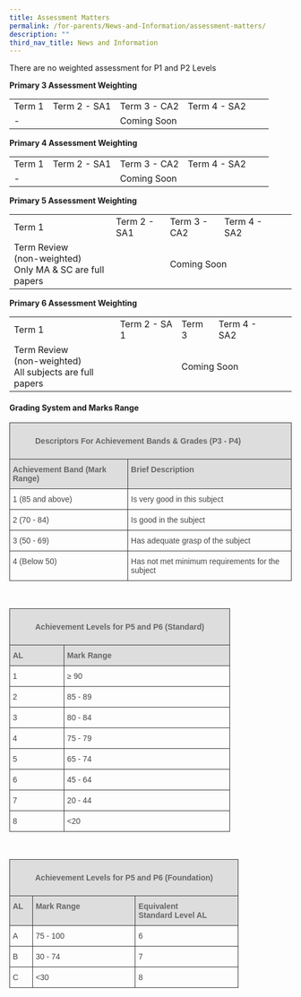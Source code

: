 ```yaml
---
title: Assessment Matters
permalink: /for-parents/News-and-Information/assessment-matters/
description: ""
third_nav_title: News and Information
---
```

There are no weighted assessment for P1 and P2 Levels  

**Primary 3 Assessment Weighting**

|  |  |  |  |
|---|---|---|---|
| Term 1 | Term 2 - SA1 | Term 3 - CA2 | Term 4 - SA2 |
| - | <td colspan="3">Coming Soon  |

**Primary 4 Assessment Weighting**

|  |  |  |  |
|---|---|---|---|
| Term 1 | Term 2 - SA1 | Term 3 - CA2 | Term 4 - SA2 |
| - | <td colspan="3">Coming Soon |

**Primary 5 Assessment Weighting**

|  |  |  |  |
|---|---|---|---|
| Term 1 | Term 2 - SA1 | Term 3 - CA2 | Term 4 - SA2 |
| Term Review<br>(non-weighted)<br>Only MA & SC are full papers | <td colspan="3">Coming Soon |

**Primary 6 Assessment Weighting**

|  |  |  |  |
|---|---|---|---|
| Term 1 | Term 2 - SA 1 | Term 3 | Term 4 - SA2 |
| Term Review<br>(non-weighted)<br>All subjects are full papers | <td colspan="3">Coming Soon |

#### Grading System and Marks Range

<table style="border-collapse:collapse;border-spacing:0" class="tg"><thead><tr><th style="background-color:#DDD;border-color:#343434;border-style:solid;border-width:1px;color:#666;font-family:Arial, sans-serif;font-size:14px;font-weight:bold;overflow:hidden;padding:10px 5px;text-align:left;vertical-align:top;word-break:normal" colspan="2"><figure>Descriptors For Achievement Bands &amp; Grades (P3 - P4) <br></th></tr></thead><tbody><tr><td style="background-color:#DDD;border-color:#343434;border-style:solid;border-width:1px;color:#666;font-family:Arial, sans-serif;font-size:14px;font-weight:bold;overflow:hidden;padding:10px 5px;text-align:left;vertical-align:top;word-break:normal">Achievement Band (Mark Range)<br></td><td style="background-color:#DDD;border-color:#343434;border-style:solid;border-width:1px;color:#666;font-family:Arial, sans-serif;font-size:14px;font-weight:bold;overflow:hidden;padding:10px 5px;text-align:left;vertical-align:top;word-break:normal">Brief Description<br></td></tr><tr><td style="border-color:#343434;border-style:solid;border-width:1px;color:#454545;font-family:Arial, sans-serif;font-size:14px;overflow:hidden;padding:10px 5px;text-align:left;vertical-align:top;word-break:normal">1 (85 and above)<br></td><td style="border-color:#343434;border-style:solid;border-width:1px;color:#454545;font-family:Arial, sans-serif;font-size:14px;overflow:hidden;padding:10px 5px;text-align:left;vertical-align:top;word-break:normal">Is very good in this subject<br></td></tr><tr><td style="border-color:#343434;border-style:solid;border-width:1px;color:#454545;font-family:Arial, sans-serif;font-size:14px;overflow:hidden;padding:10px 5px;text-align:left;vertical-align:top;word-break:normal">2 (70 - 84)<br></td><td style="border-color:#343434;border-style:solid;border-width:1px;color:#454545;font-family:Arial, sans-serif;font-size:14px;overflow:hidden;padding:10px 5px;text-align:left;vertical-align:top;word-break:normal">Is good in the subject<br></td></tr><tr><td style="border-color:#343434;border-style:solid;border-width:1px;color:#454545;font-family:Arial, sans-serif;font-size:14px;overflow:hidden;padding:10px 5px;text-align:left;vertical-align:top;word-break:normal">3 (50 - 69)<br></td><td style="border-color:#343434;border-style:solid;border-width:1px;color:#454545;font-family:Arial, sans-serif;font-size:14px;overflow:hidden;padding:10px 5px;text-align:left;vertical-align:top;word-break:normal">Has adequate grasp of the subject<br></td></tr><tr><td style="border-color:#343434;border-style:solid;border-width:1px;color:#454545;font-family:Arial, sans-serif;font-size:14px;overflow:hidden;padding:10px 5px;text-align:left;vertical-align:top;word-break:normal">4 (Below 50)<br></td><td style="border-color:#343434;border-style:solid;border-width:1px;color:#454545;font-family:Arial, sans-serif;font-size:14px;overflow:hidden;padding:10px 5px;text-align:left;vertical-align:top;word-break:normal">Has not met minimum requirements for the subject<br></td></tr></tbody></table><br>

<table class="tg" style="border-collapse:collapse;border-spacing:0">
	<thead>
		<tr>
			<th colspan="3" style="background-color:#DDD;border-color:#343434;border-style:solid;border-width:1px;color:#666;font-family:Arial, sans-serif;font-size:14px;font-weight:bold;overflow:hidden;padding:10px 5px;text-align:left;vertical-align:top;word-break:normal">
			<figure>Achievement Levels for P5 and P6 (Standard)</figure>
			</th>
		</tr>
	</thead>
	<tbody>
		<tr>
			<td style="background-color:#DDD;border-color:#343434;border-style:solid;border-width:1px;color:#666;font-family:Arial, sans-serif;font-size:14px;font-weight:bold;overflow:hidden;padding:10px 5px;text-align:left;vertical-align:top;word-break:normal">AL</td>
			<td style="background-color:#DDD;border-color:#343434;border-style:solid;border-width:1px;color:#666;font-family:Arial, sans-serif;font-size:14px;font-weight:bold;overflow:hidden;padding:10px 5px;text-align:left;vertical-align:top;word-break:normal">Mark Range</td>
		</tr>
		<tr>
			<td style="border-color:#343434;border-style:solid;border-width:1px;color:#454545;font-family:Arial, sans-serif;font-size:14px;overflow:hidden;padding:10px 5px;text-align:left;vertical-align:top;word-break:normal">1</td>
			<td style="border-color:#343434;border-style:solid;border-width:1px;color:#454545;font-family:Arial, sans-serif;font-size:14px;overflow:hidden;padding:10px 5px;text-align:left;vertical-align:top;word-break:normal">&ge; 90</td>
		</tr>
		<tr>
			<td style="border-color:#343434;border-style:solid;border-width:1px;color:#454545;font-family:Arial, sans-serif;font-size:14px;overflow:hidden;padding:10px 5px;text-align:left;vertical-align:top;word-break:normal">2</td>
			<td style="border-color:#343434;border-style:solid;border-width:1px;color:#454545;font-family:Arial, sans-serif;font-size:14px;overflow:hidden;padding:10px 5px;text-align:left;vertical-align:top;word-break:normal">85 - 89</td>
		</tr>
		<tr>
			<td style="border-color:#343434;border-style:solid;border-width:1px;color:#454545;font-family:Arial, sans-serif;font-size:14px;overflow:hidden;padding:10px 5px;text-align:left;vertical-align:top;word-break:normal">3</td>
			<td style="border-color:#343434;border-style:solid;border-width:1px;color:#454545;font-family:Arial, sans-serif;font-size:14px;overflow:hidden;padding:10px 5px;text-align:left;vertical-align:top;word-break:normal">80 - 84</td>
		</tr>
		<tr>
			<td style="border-color:#343434;border-style:solid;border-width:1px;color:#454545;font-family:Arial, sans-serif;font-size:14px;overflow:hidden;padding:10px 5px;text-align:left;vertical-align:top;word-break:normal">4</td>
			<td style="border-color:#343434;border-style:solid;border-width:1px;color:#454545;font-family:Arial, sans-serif;font-size:14px;overflow:hidden;padding:10px 5px;text-align:left;vertical-align:top;word-break:normal">75 - 79</td>
		</tr>
		<tr>
			<td style="border-color:#343434;border-style:solid;border-width:1px;color:#454545;font-family:Arial, sans-serif;font-size:14px;overflow:hidden;padding:10px 5px;text-align:left;vertical-align:top;word-break:normal">5</td>
			<td style="border-color:#343434;border-style:solid;border-width:1px;color:#454545;font-family:Arial, sans-serif;font-size:14px;overflow:hidden;padding:10px 5px;text-align:left;vertical-align:top;word-break:normal">65 - 74</td>
		</tr>
		<tr>
			<td style="border-color:#343434;border-style:solid;border-width:1px;color:#454545;font-family:Arial, sans-serif;font-size:14px;overflow:hidden;padding:10px 5px;text-align:left;vertical-align:top;word-break:normal">6</td>
			<td style="border-color:#343434;border-style:solid;border-width:1px;color:#454545;font-family:Arial, sans-serif;font-size:14px;overflow:hidden;padding:10px 5px;text-align:left;vertical-align:top;word-break:normal">45 - 64</td>
		</tr>
		<tr>
			<td style="border-color:#343434;border-style:solid;border-width:1px;color:#454545;font-family:Arial, sans-serif;font-size:14px;overflow:hidden;padding:10px 5px;text-align:left;vertical-align:top;word-break:normal">7</td>
			<td style="border-color:#343434;border-style:solid;border-width:1px;color:#454545;font-family:Arial, sans-serif;font-size:14px;overflow:hidden;padding:10px 5px;text-align:left;vertical-align:top;word-break:normal">20 - 44</td>
		</tr>
		<tr>
			<td style="border-color:#343434;border-style:solid;border-width:1px;color:#454545;font-family:Arial, sans-serif;font-size:14px;overflow:hidden;padding:10px 5px;text-align:left;vertical-align:top;word-break:normal">8</td>
			<td style="border-color:#343434;border-style:solid;border-width:1px;color:#454545;font-family:Arial, sans-serif;font-size:14px;overflow:hidden;padding:10px 5px;text-align:left;vertical-align:top;word-break:normal">&lt;20</td>
		</tr>
	</tbody>
</table>

<br>

<table class="tg" style="border-collapse:collapse;border-spacing:0">
	<thead>
		<tr>
			<th colspan="4" style="background-color:#DDD;border-color:#343434;border-style:solid;border-width:1px;color:#666;font-family:Arial, sans-serif;font-size:14px;font-weight:bold;overflow:hidden;padding:10px 5px;text-align:left;vertical-align:top;word-break:normal">
			<figure>Achievement Levels for P5 and P6 (Foundation)</figure>
			</th>
		</tr>
	</thead>
	<tbody>
		<tr>
			<td style="background-color:#DDD;border-color:#343434;border-style:solid;border-width:1px;color:#666;font-family:Arial, sans-serif;font-size:14px;font-weight:bold;overflow:hidden;padding:10px 5px;text-align:left;vertical-align:top;word-break:normal">AL</td>
			<td style="background-color:#DDD;border-color:#343434;border-style:solid;border-width:1px;color:#666;font-family:Arial, sans-serif;font-size:14px;font-weight:bold;overflow:hidden;padding:10px 5px;text-align:left;vertical-align:top;word-break:normal">Mark Range&nbsp; &nbsp; &nbsp; &nbsp; &nbsp; &nbsp;</td>
			<td style="background-color:#DDD;border-color:#343434;border-style:solid;border-width:1px;color:#666;font-family:Arial, sans-serif;font-size:14px;font-weight:bold;overflow:hidden;padding:10px 5px;text-align:left;vertical-align:top;word-break:normal">Equivalent<br />
			​Standard Level AL</td>
		</tr>
		<tr>
			<td style="border-color:#343434;border-style:solid;border-width:1px;color:#454545;font-family:Arial, sans-serif;font-size:14px;overflow:hidden;padding:10px 5px;text-align:left;vertical-align:top;word-break:normal">A</td>
			<td style="border-color:#343434;border-style:solid;border-width:1px;color:#454545;font-family:Arial, sans-serif;font-size:14px;overflow:hidden;padding:10px 5px;text-align:left;vertical-align:top;word-break:normal">75 - 100</td>
			<td style="border-color:#343434;border-style:solid;border-width:1px;color:#454545;font-family:Arial, sans-serif;font-size:14px;overflow:hidden;padding:10px 5px;text-align:left;vertical-align:top;word-break:normal">6</td>
		</tr>
		<tr>
			<td style="border-color:#343434;border-style:solid;border-width:1px;color:#454545;font-family:Arial, sans-serif;font-size:14px;overflow:hidden;padding:10px 5px;text-align:left;vertical-align:top;word-break:normal">B</td>
			<td style="border-color:#343434;border-style:solid;border-width:1px;color:#454545;font-family:Arial, sans-serif;font-size:14px;overflow:hidden;padding:10px 5px;text-align:left;vertical-align:top;word-break:normal">30 - 74</td>
			<td style="border-color:#343434;border-style:solid;border-width:1px;color:#454545;font-family:Arial, sans-serif;font-size:14px;overflow:hidden;padding:10px 5px;text-align:left;vertical-align:top;word-break:normal">7</td>
		</tr>
		<tr>
			<td style="border-color:#343434;border-style:solid;border-width:1px;color:#454545;font-family:Arial, sans-serif;font-size:14px;overflow:hidden;padding:10px 5px;text-align:left;vertical-align:top;word-break:normal">C</td>
			<td style="border-color:#343434;border-style:solid;border-width:1px;color:#454545;font-family:Arial, sans-serif;font-size:14px;overflow:hidden;padding:10px 5px;text-align:left;vertical-align:top;word-break:normal">&lt;30</td>
			<td style="border-color:#343434;border-style:solid;border-width:1px;color:#454545;font-family:Arial, sans-serif;font-size:14px;overflow:hidden;padding:10px 5px;text-align:left;vertical-align:top;word-break:normal">8</td>
		</tr>
	</tbody>
</table>
